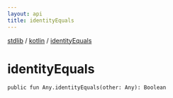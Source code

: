 ```yaml
---
layout: api
title: identityEquals
---
```

[stdlib](../index.md) / [kotlin](index.md) / [identityEquals](identityEquals.md)

# identityEquals

```
public fun Any.identityEquals(other: Any): Boolean
```
